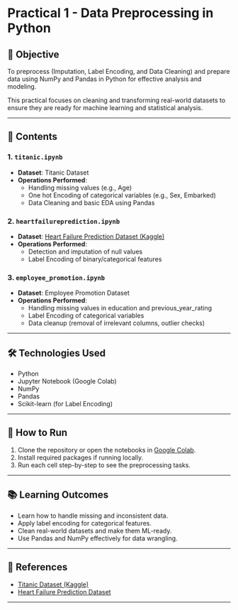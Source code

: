 # Practical 1 - Data Preprocessing in Python

## 🎯 Objective
To preprocess (Imputation, Label Encoding, and Data Cleaning) and prepare data using NumPy and Pandas in Python for effective analysis and modeling.

This practical focuses on cleaning and transforming real-world datasets to ensure they are ready for machine learning and statistical analysis.

---

## 📁 Contents

### 1. `titanic.ipynb`
- **Dataset**: Titanic Dataset
- **Operations Performed**:
  - Handling missing values (e.g., Age)
  - One hot Encoding of categorical variables (e.g., Sex, Embarked)
  - Data Cleaning and basic EDA using Pandas

### 2. `heartfailureprediction.ipynb`
- **Dataset**: [Heart Failure Prediction Dataset (Kaggle)](https://www.kaggle.com/datasets/fedesoriano/heart-failure-prediction)
- **Operations Performed**:
  - Detection and imputation of null values
  - Label Encoding of binary/categorical features

### 3. `employee_promotion.ipynb`
- **Dataset**: Employee Promotion Dataset
- **Operations Performed**:
  - Handling missing values in education and previous_year_rating
  - Label Encoding of  categorical variables
  - Data cleanup (removal of irrelevant columns, outlier checks)
 
---

## 🛠️ Technologies Used
- Python
- Jupyter Notebook (Google Colab)
- NumPy
- Pandas
- Scikit-learn (for Label Encoding)


---

## 📌 How to Run
1. Clone the repository or open the notebooks in [Google Colab](https://colab.research.google.com/).
2. Install required packages if running locally.
3. Run each cell step-by-step to see the preprocessing tasks.

---

## 📚 Learning Outcomes
- Learn how to handle missing and inconsistent data.
- Apply label encoding for categorical features.
- Clean real-world datasets and make them ML-ready.
- Use Pandas and NumPy effectively for data wrangling.

---

## 🔗 References
- [Titanic Dataset (Kaggle)](https://www.kaggle.com/competitions/titanic)
- [Heart Failure Prediction Dataset](https://www.kaggle.com/datasets/fedesoriano/heart-failure-prediction)


---

